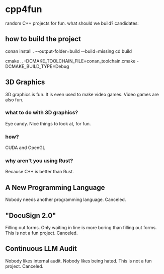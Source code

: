 # cpp4fun
random C++ projects for fun. what should we build? candidates:

## how to build the project
conan install . --output-folder=build --build=missing
cd build

cmake .. -DCMAKE_TOOLCHAIN_FILE=conan_toolchain.cmake -DCMAKE_BUILD_TYPE=Debug 


## 3D Graphics 
3D graphics is fun. It is even used to make video games. Video games are also fun. 

### what to do with 3D graphics?
Eye candy. Nice things to look at, for fun. 

### how?
CUDA and OpenGL


### why aren't you using Rust?
Because C++ is better than Rust.

## A New Programming Language
Nobody needs another programming language. Canceled.

## "DocuSign 2.0"
Filling out forms. Only waiting in line is more boring than filling out forms. This is not a fun project. Canceled.

## Continuous LLM Audit
Nobody likes internal audit. Nobody likes being hated. This is not a fun project. Canceled.
